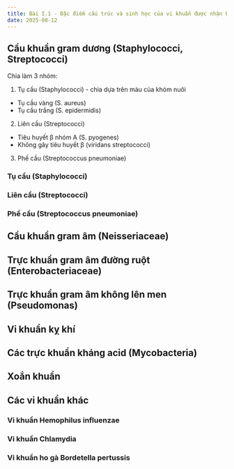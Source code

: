 ```yaml
---
title: Bài I.1 - Đặc điểm cấu trúc và sinh học của vi khuẩn được nhận biết bởi tế bào miễn dịch của ký chủ
date: 2025-08-12
---
```

## Cầu khuẩn gram dương (Staphylococci, Streptococci)

Chia làm 3 nhóm:

1. Tụ cầu (Staphylococci) - chia dựa trên màu của khóm nuôi

- Tụ cầu vàng (S. aureus)
- Tụ cầu trắng (S. epidermidis)

2. Liên cầu (Streptococci)

- Tiêu huyết β nhóm A (S. pyogenes)
- Không gây tiêu huyết β (viridans streptococci)

3. Phế cầu (Streptococcus pneumoniae)

### Tụ cầu (Staphylococci)

### Liên cầu (Streptococci)

### Phế cầu (Streptococcus pneumoniae)

## Cầu khuẩn gram âm (Neisseriaceae)

## Trực khuẩn gram âm đường ruột (Enterobacteriaceae)

## Trực khuẩn gram âm không lên men (Pseudomonas)

## Vi khuẩn kỵ khí

## Các trực khuẩn kháng acid (Mycobacteria)

## Xoắn khuẩn

## Các vi khuẩn khác

### Vi khuẩn Hemophilus influenzae

### Vi khuẩn Chlamydia

### Vi khuẩn ho gà Bordetella pertussis
